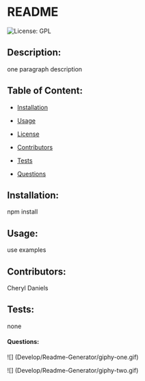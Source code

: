 
# README

![License: GPL](https://img.shields.io/badge/License-GPL-brightgreen)

## Description: 
one paragraph description

## Table of Content:
  * [Installation](#installation)

  * [Usage](#usage)

  * [License](#license)

  * [Contributors](#contributors)

  * [Tests](#tests)

  * [Questions](#questions)


## Installation:
npm install

## Usage:
use examples

## Contributors:
Cheryl Daniels

## Tests:
none

#### Questions:

![] (Develop/Readme-Generator/giphy-one.gif)

![] (Develop/Readme-Generator/giphy-two.gif)

